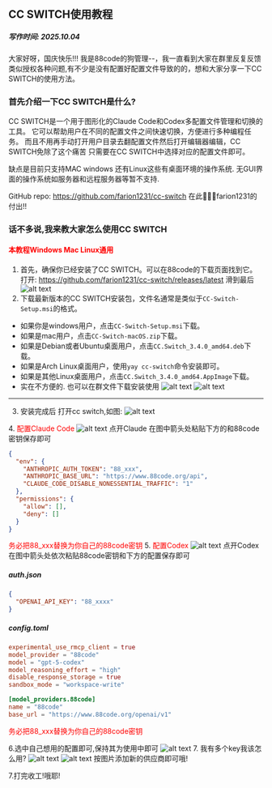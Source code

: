 ## CC SWITCH使用教程
##### 写作时间: 2025.10.04
大家好呀，国庆快乐!!! 
我是88code的狗管理--，我一直看到大家在群里反复反馈类似授权各种问题,有不少是没有配置好配置文件导致的的，想和大家分享一下CC SWITCH的使用方法。

### 首先介绍一下CC SWITCH是什么?
CC SWITCH是一个用于图形化的Claude Code和Codex多配置文件管理和切换的工具。
它可以帮助用户在不同的配置文件之间快速切换，方便进行多种编程任务。
而且不用再手动打开用户目录去翻配置文件然后打开编辑器编辑，CC SWITCH免除了这个痛苦
只需要在CC SWITCH中选择对应的配置文件即可。

缺点是目前只支持MAC windows 还有Linux这些有桌面环境的操作系统. 无GUI界面的操作系统如服务器和远程服务器等暂不支持.

GitHub repo: https://github.com/farion1231/cc-switch 在此🙏🙏🙏farion1231的付出!!

### 话不多说,我来教大家怎么使用CC SWITCH
#### <font color="red">本教程Windows Mac Linux通用</font>
1. 首先，确保你已经安装了CC SWITCH。可以在88code的下载页面找到它。
打开: https://github.com/farion1231/cc-switch/releases/latest 滑到最后
![alt text](../图片/image1.png)
2. 下载最新版本的CC SWITCH安装包，文件名通常是类似于`CC-Switch-Setup.msi`的格式。
- 如果你是windows用户，点击`CC-Switch-Setup.msi`下载。
- 如果是mac用户，点击`CC-Switch-macOS.zip`下载。
- 如果是Debian或者Ubuntu桌面用户，点击`CC.Switch_3.4.0_amd64.deb`下载。
- 如果是Arch Linux桌面用户，使用`yay cc-switch`命令安装即可。
- 如果是其他Linux桌面用户，点击`CC.Switch_3.4.0_amd64.AppImage`下载。
- 实在不方便的.
也可以在群文件下载安装使用
![alt text](../图片/image4.png)
![alt text](../图片/image5.png)
---
3. 安装完成后
打开cc switch,如图:
![alt text](../图片/image3.png)

4.<font color="red"> 配置Claude Code</font>
![alt text](../图片/image6.png)
点开Claude
在图中箭头处粘贴下方的和88code密钥保存即可
```json
{
  "env": {
    "ANTHROPIC_AUTH_TOKEN": "88_xxx",
    "ANTHROPIC_BASE_URL": "https://www.88code.org/api",
    "CLAUDE_CODE_DISABLE_NONESSENTIAL_TRAFFIC": "1"
  },
  "permissions": {
    "allow": [],
    "deny": []
  }
}
```
<font color="red">务必把88_xxx替换为你自己的88code密钥</font>
5. <font color="red">配置Codex</font>
![alt text](../图片/image7.png)
点开Codex
在图中箭头处依次粘贴88code密钥和下方的配置保存即可
##### auth.json
```json
{
  "OPENAI_API_KEY": "88_xxxx"
}
```
##### config.toml
```toml
experimental_use_rmcp_client = true
model_provider = "88code"
model = "gpt-5-codex"
model_reasoning_effort = "high"
disable_response_storage = true
sandbox_mode = "workspace-write" 

[model_providers.88code]
name = "88code"
base_url = "https://www.88code.org/openai/v1"
```
<font color="red">务必把88_xxx替换为你自己的88code密钥</font>

6.选中自己想用的配置即可,保持其为使用中即可
![alt text](../图片/image8.png)
7. 我有多个key我该怎么用?
![alt text](../图片/image9.png)
![alt text](../图片/image10.png)
按图片添加新的供应商即可哦!

7.打完收工!哦耶!